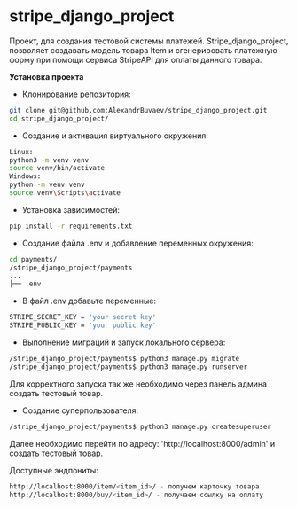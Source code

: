 # stripe_django_project
Проект, для создания тестовой системы платежей.
Stripe_django_project, позволяет создавать модель товара Item и 
сгенерировать платежную форму при помощи сервиса StripeAPI для оплаты
данного товара.

**Установка проекта**
- Клонирование репозитория:
```bash
git clone git@github.com:AlexandrBuvaev/stripe_django_project.git
cd stripe_django_project/
```
- Создание и активация виртуального окружения:
```bash
Linux:
python3 -m venv venv
source venv/bin/activate
Windows:
python -m venv venv
source venv\Scripts\activate
```
- Установка зависимостей:
```bash
pip install -r requirements.txt
```
- Создание файла .env и добавление переменных окружения:
```bash
cd payments/
/stripe_django_project/payments
...
├── .env
```
- В файл .env добавьте переменные:
```bash
STRIPE_SECRET_KEY = 'your secret key'
STRIPE_PUBLIC_KEY = 'your public key'
```
- Выполнение миграций и запуск локального сервера:
```bash
/stripe_django_project/payments$ python3 manage.py migrate
/stripe_django_project/payments$ python3 manage.py runserver
```
Для корректного запуска так же необходимо через панель админа создать
тестовый товар.
- Создание суперпользователя:
```bash
/stripe_django_project/payments$ python3 manage.py createsuperuser
```
Далее необходимо перейти по адресу: 'http://localhost:8000/admin'
и создать тестовый товар.

Доступные эндпониты:
```bash
http://localhost:8000/item/<item_id>/ - получем карточку товара
http://localhost:8000/buy/<item_id>/ - получаем ссылку на оплату
```

